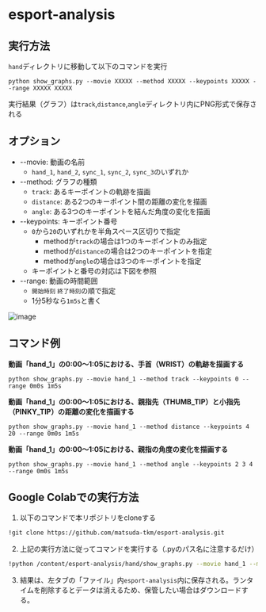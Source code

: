 # esport-analysis

## 実行方法

`hand`ディレクトリに移動して以下のコマンドを実行

```shell
python show_graphs.py --movie XXXXX --method XXXXX --keypoints XXXXX --range XXXXX XXXXX
```

実行結果（グラフ）は`track`,`distance`,`angle`ディレクトリ内にPNG形式で保存される

## オプション

- --movie: 動画の名前
    - `hand_1`, `hand_2`, `sync_1`, `sync_2`, `sync_3`のいずれか
- --method: グラフの種類
    - `track`: あるキーポイントの軌跡を描画
    - `distance`: ある2つのキーポイント間の距離の変化を描画
    - `angle`: ある3つのキーポイントを結んだ角度の変化を描画
- --keypoints: キーポイント番号
    - `0`から`20`のいずれかを半角スペース区切りで指定
        - methodが`track`の場合は1つのキーポイントのみ指定
        - methodが`distance`の場合は2つのキーポイントを指定
        - methodが`angle`の場合は3つのキーポイントを指定
    - キーポイントと番号の対応は下図を参照
- --range: 動画の時間範囲
    - `開始時刻` `終了時刻`の順で指定
    - 1分5秒なら`1m5s`と書く

![image](https://developers.google.com/static/mediapipe/images/solutions/hand-landmarks.png)

## コマンド例
**動画「hand_1」の0:00～1:05における、手首（WRIST）の軌跡を描画する**
```shell
python show_graphs.py --movie hand_1 --method track --keypoints 0 --range 0m0s 1m5s
```
**動画「hand_1」の0:00～1:05における、親指先（THUMB_TIP）と小指先（PINKY_TIP）の距離の変化を描画する**

```shell
python show_graphs.py --movie hand_1 --method distance --keypoints 4 20 --range 0m0s 1m5s
```
**動画「hand_1」の0:00～1:05における、親指の角度の変化を描画する**
```shell
python show_graphs.py --movie hand_1 --method angle --keypoints 2 3 4 --range 0m0s 1m5s
```

## Google Colabでの実行方法
1. 以下のコマンドで本リポジトリをcloneする
```bash
!git clone https://github.com/matsuda-tkm/esport-analysis.git
```
2. 上記の実行方法に従ってコマンドを実行する（.pyのパス名に注意するだけ）
```bash
!python /content/esport-analysis/hand/show_graphs.py --movie hand_1 --method track --keypoints 0 --range 0m0s 1m5s
```
3. 結果は、左タブの「ファイル」内`esport-analysis`内に保存される。ランタイムを削除するとデータは消えるため、保管したい場合はダウンロードする。